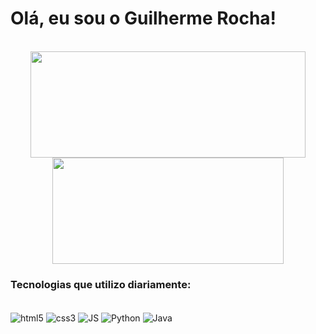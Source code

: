 # Olá, eu sou o Guilherme Rocha!

<br>

<div align="center">
<img height="170em" width="440em" src="https://github-readme-stats.vercel.app/api?username=guirtds&show_icons=true&theme=dark&include_all_commits=true&count_private=true"/>
<img height="170em" width="370em" src="https://github-readme-stats.vercel.app/api/top-langs/?username=guirtds&layout=compact&langs_count=7&theme=dark"/>
</div>
  
<h3 align="left">Tecnologias que utilizo diariamente:</h3>

<div style="display: inline_block">
<br>
<img align="center" alt="html5" src="https://img.shields.io/badge/HTML5-E34F26?style=for-the-badge&logo=html5&logoColor=white">
<img align="center" alt="css3" src="https://img.shields.io/badge/CSS3-1572B6?style=for-the-badge&logo=css3&logoColor=white">
<img align="center" alt="JS" src="https://img.shields.io/badge/JavaScript-323330?style=for-the-badge&logo=javascript&logoColor=F7DF1E">
<img align="center" alt="Python" src="https://img.shields.io/badge/Python-14354C?style=for-the-badge&logo=python&logoColor=white">
<img align="center" alt="Java" src="https://img.shields.io/badge/Java-ED8B00?style=for-the-badge&logo=openjdk&logoColor=white">
</div>
